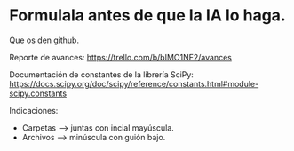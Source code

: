 # Formulala antes de que la IA lo haga.
Que os den github.

Reporte de avances:
  https://trello.com/b/bIMO1NF2/avances

Documentación de constantes de la librería SciPy:
  https://docs.scipy.org/doc/scipy/reference/constants.html#module-scipy.constants

Indicaciones:
 - Carpetas --> juntas con incial mayúscula.
 - Archivos --> minúscula con guión bajo.
